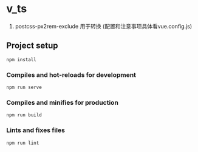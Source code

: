 # v_ts
1. postcss-px2rem-exclude 用于转换 (配置和注意事项具体看vue.config.js)


## Project setup
```
npm install
```

### Compiles and hot-reloads for development
```
npm run serve
```

### Compiles and minifies for production
```
npm run build
```

### Lints and fixes files
```
npm run lint
```

